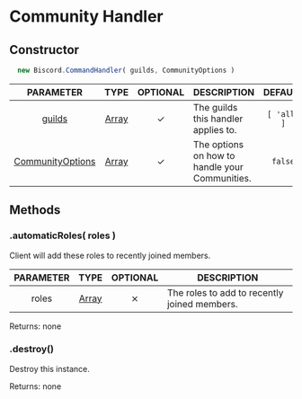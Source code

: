 # Community Handler

## Constructor

``` javascript
  new Biscord.CommandHandler( guilds, CommunityOptions )
```

| PARAMETER | TYPE | OPTIONAL | DESCRIPTION | DEFAULT |
| :---: | :-----: | :-----: | ----------- | :-------: |
| [guilds](/doc/typedefs/path) | [Array](https://developer.mozilla.org/en-US/docs/Web/JavaScript/Reference/Global_Objects/Array/map) | ✓ | The guilds this handler applies to. | `[ 'all' ]` |
| [CommunityOptions](/doc/typedefs/communityoptions) | [Array](https://developer.mozilla.org/en-US/docs/Web/JavaScript/Reference/Global_Objects/Array/map) | ✓ | The options on how to handle your Communities. | `false` |

## Methods

### .automaticRoles( roles )

Client will add these roles to recently joined members.

| PARAMETER | TYPE | OPTIONAL | DESCRIPTION |
| :---: | :-----: | :-----: | ----------- |
| roles | [Array](https://developer.mozilla.org/en-US/docs/Web/JavaScript/Reference/Global_Objects/Array/map) | ⨯ | The roles to add to recently joined members. |

Returns: none

### .destroy()

Destroy this instance.

Returns: none
